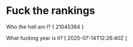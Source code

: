 # Fuck the rankings

Who the hell am I?
{ 21045364 }

What fucking year is it?
[ 2025-07-14T12:26:40Z ]
